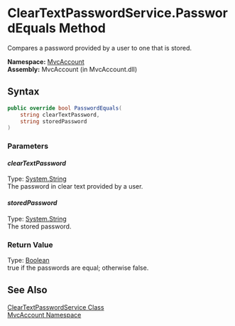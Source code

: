 ClearTextPasswordService.PasswordEquals Method
==============================================
Compares a password provided by a user to one that is stored.

**Namespace:** [MvcAccount][1]  
**Assembly:** MvcAccount (in MvcAccount.dll)

Syntax
------

```csharp
public override bool PasswordEquals(
	string clearTextPassword,
	string storedPassword
)
```

### Parameters

#### *clearTextPassword*
Type: [System.String][2]  
The password in clear text provided by a user.

#### *storedPassword*
Type: [System.String][2]  
The stored password.

### Return Value
Type: [Boolean][3]  
true if the passwords are equal; otherwise false.

See Also
--------
[ClearTextPasswordService Class][4]  
[MvcAccount Namespace][1]  

[1]: ../README.md
[2]: http://msdn.microsoft.com/en-us/library/s1wwdcbf
[3]: http://msdn.microsoft.com/en-us/library/a28wyd50
[4]: README.md